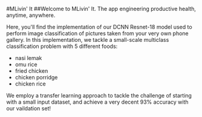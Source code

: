 #MLivin' It
##Welcome to MLivin' It. The app engineering productive health, anytime, anywhere.

Here, you'll find the implementation of our DCNN Resnet-18 model used to perform image classification of pictures taken from your very own phone gallery. In this implementation, we tackle a small-scale multiclass classification problem with 5 different foods:
- nasi lemak
- omu rice
- fried chicken
- chicken porridge
- chicken rice

We employ a transfer learning approach to tackle the challenge of starting with a small input dataset, and achieve a very decent 93% accuracy with our vaildation set! 